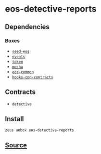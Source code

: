 
eos-detective-reports 
====================




## Dependencies
### Boxes
* [`seed-eos`](seed-eos.md)
* [`events`](events.md)
* [`token`](token.md)
* [`mocha`](mocha.md)
* [`eos-common`](eos-common.md)
* [`hooks-cpp-contracts`](hooks-cpp-contracts.md)


## Contracts
* `detective`
## Install
```bash
zeus unbox eos-detective-reports
```







## [Source](https://github.com/liquidapps-io/zeus-sdk/tree/master/boxes/groups/undefined/eos-detective-reports)
